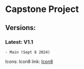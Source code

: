 # Capstone Project


## Versions: 

### Latest: V1.1

    - Main (Sept 8 2024)



















Icons: 
    Icon8 link: [Icon8](https://icons8.com/icons)